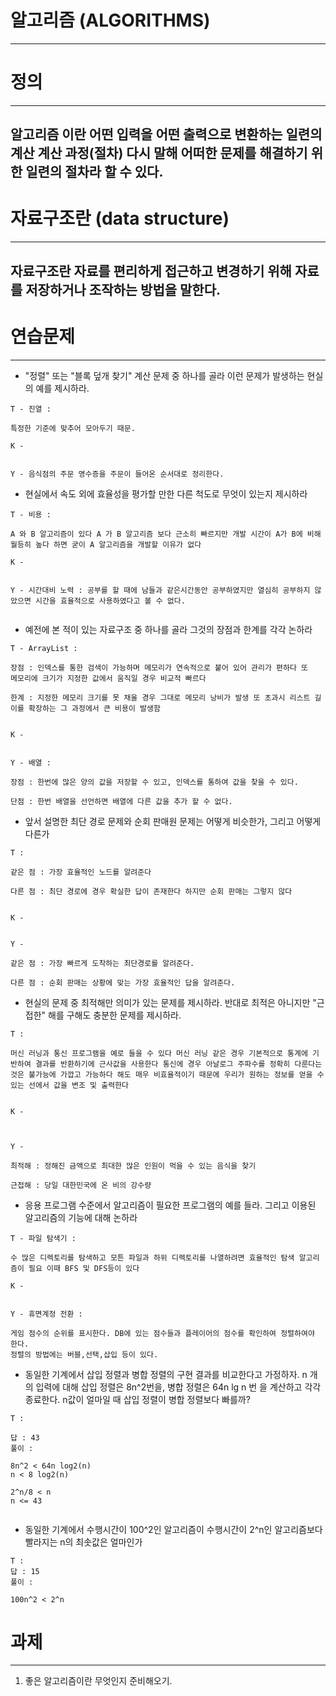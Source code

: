 

# 알고리즘 (ALGORITHMS)
----------------------------------------------------


# 정의 
-----------------------------------
## 알고리즘 이란 어떤 입력을 어떤 출력으로 변환하는 일련의 계산 계산 과정(절차) 다시 말해 어떠한 문제를 해결하기 위한 일련의 절차라 할 수 있다.




# 자료구조란 (data structure)
---------------------------------------------------------------
## 자료구조란 자료를 편리하게 접근하고 변경하기 위해 자료를 저장하거나 조작하는 방법을 말한다.



# 연습문제 
--------------------------------------------------------------

*  "정렬" 또는 "블록 덮개 찾기" 계산 문제 중 하나를 골라 이런 문제가 발생하는 현실의 예를 제시하라.
```
T - 진열 :

특정한 기준에 맞추어 모아두기 때문.

K - 


Y - 음식점의 주문 영수증을 주문이 들어온 순서대로 정리한다.

```

* 현실에서 속도 외에 효율성을 평가할 만한 다른 척도로 무엇이 있는지 제시하라
```
T - 비용 :

A 와 B 알고리즘이 있다 A 가 B 알고리즘 보다 근소히 빠르지만 개발 시간이 A가 B에 비해 월등히 높다 하면 굳이 A 알고리즘을 개발할 이유가 없다

K - 


Y - 시간대비 노력 : 공부를 할 때에 남들과 같은시간동안 공부하였지만 열심히 공부하지 않았으면 시간을 효율적으로 사용하였다고 볼 수 없다.


```

* 예전에 본 적이 있는 자료구조 중 하나를 골라 그것의 장점과 한계를 각각 논하라
```
T - ArrayList :

장점 : 인덱스를 통한 검색이 가능하며 메모리가 연속적으로 붙어 있어 관리가 편하다 또
메모리에 크기가 지정한 값에서 움직일 경우 비교적 빠르다

한계 : 지정한 메모리 크기를 못 채울 경우 그대로 메모리 낭비가 발생 또 초과시 리스트 길이를 확장하는 그 과정에서 큰 비용이 발생함


K - 


Y - 배열 : 

장점 : 한번에 많은 양의 값을 저장할 수 있고, 인덱스를 통하여 값을 찾을 수 있다.

단점 : 한번 배열을 선언하면 배열에 다른 값을 추가 할 수 없다.

```

+ 앞서 설명한 최단 경로 문제와 순회 판매원 문제는 어떻게 비슷한가, 그리고 어떻게 다른가
```
T :

같은 점 : 가장 효율적인 노드를 알려준다

다른 점 : 최단 경로에 경우 확실한 답이 존재한다 하지만 순회 판매는 그렇지 않다


K - 


Y - 

같은 점 : 가장 빠르게 도착하는 최단경로를 알려준다.

다른 점 : 순회 판매는 상황에 맞는 가장 효율적인 답을 알려준다.

```

+ 현실의 문제 중 최적해만 의미가 있는 문제를 제시하라. 반대로  최적은 아니지만 "근접한" 해를 구해도 충분한 문제를 제시하라.
```
T :

머신 러닝과 통신 프로그램을 예로 들을 수 있다 머신 러닝 같은 경우 기본적으로 통계에 기반하여 결과를 반환하기에 근사값을 사용한다 통신에 경우 아날로그 주파수를 정확히 다룬다는 것은 불가능에 가깝고 가능하다 해도 매우 비효율적이기 때문에 우리가 원하는 정보를 얻을 수 있는 선에서 값을 변조 및 출력한다


K - 



Y - 

최적해 : 정해진 금액으로 최대한 많은 인원이 먹을 수 있는 음식을 찾기

근접해 : 당일 대한민국에 온 비의 강수량

```

+ 응용 프로그램 수준에서 알고리즘이 필요한 프로그램의 예를 들라. 그리고 이용된 알고리즘의 기능에 대해 논하라
```
T - 파일 탐색기 :

수 많은 디렉토리를 탐색하고 모튼 파일과 하위 디렉토리를 나열하려면 효율적인 탐색 알고리즘이 필요 이때 BFS 및 DFS등이 있다 

K - 


Y - 휴면계정 전환 :

게임 점수의 순위를 표시한다. DB에 있는 점수들과 플레이어의 점수를 확인하여 정렬하여야 한다.
정렬의 방법에는 버블,선택,삽입 등이 있다.

```

+ 동일한 기계에서 삽입 정렬과 병합 정렬의 구현 결과를 비교한다고 가정하자. n 개의 입력에 대해 삽입 정렬은 8n^2번을, 병합 정렬은 64n lg n 번 을 계산하고 각각 종료한다. n값이 얼마일 때 삽입 정렬이 병합 정렬보다 빠를까?
```
T :

답 : 43
풀이 : 

8n^2 < 64n log2(n)  
n < 8 log2(n)

2^n/8 < n
n <= 43


```

+ 동일한 기계에서 수행시간이 100^2인 알고리즘이 수행시간이 2^n인 알고리즘보다 빨라지는 n의 최솟값은 얼마인가

```
T : 
답 : 15
풀이 : 

100n^2 < 2^n 

```



# 과제
----------------------------------------------------------
1. 좋은 알고리즘이란 무엇인지 준비해오기.
